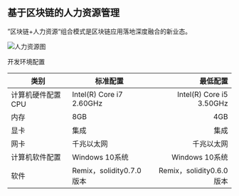 ## 基于区块链的人力资源管理

”区块链+人力资源“组合模式是区块链应用落地深度融合的新业态。

![人力资源图](https://i.loli.net/2020/12/07/GqoMCuX3narN9D4.jpg)

开发环境配置

| 类别              | 标准配置                 |                 最低配置 |
| ----------------- | ------------------------ | -----------------------: |
| 计算机硬件配置CPU | Intel(R) Core i7 2.60GHz | Intel(R) Core i5 3.50GHz |
| 内存              | 8GB                      |                      4GB |
| 显卡              | 集成                     |                     集成 |
| 网卡              | 千兆以太网               |               千兆以太网 |
| 计算机软件配置    | Windows 10系统           |           Windows 10系统 |
| 软件              | Remix，solidity0.7.0版本 | Remix，solidity0.6.0版本 |


